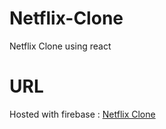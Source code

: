 # Netflix-Clone
 Netflix Clone using react

# URL
Hosted with firebase : [Netflix Clone](https://netflixclone-y.web.app)
